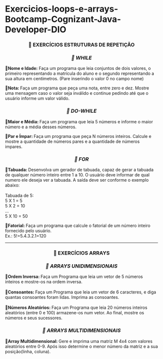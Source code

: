 # Exercicios-loops-e-arrays-Bootcamp-Cognizant-Java-Developer-DIO

<h3 align="center"> 💭 EXERCÍCIOS ESTRUTURAS DE REPETIÇÃO</h3>

<h3 align="center"><em>📝 WHILE</em></h3>


<strong>🔸Nome e Idade:</strong> Faça um programa que leia conjuntos de dois valores, o primeiro representando a matrícula do aluno e o segundo representando a sua altura em centímetros. (Pare inserindo o valor 0 no campo nome)<br>

<strong>🔸Nota: </strong> Faça um programa que peça uma nota, entre zero e dez. Mostre uma mensagem caso o valor seja inválido e continue pedindo até que o usuário informe um valor válido.


<h3 align="center"><em>📝 DO-WHILE</em></h3>

<strong>🔸Maior e Média: </strong> Faça um programa que leia 5 números e informe o maior número e a média desses números.<br>

<strong>🔸Par e Ímpar: </strong> Faça um programa que peça N números inteiros. Calcule e mostre a quantidade de números pares e a quantidade de números impares.<br>

<h3 align="center"><em>📝 FOR</em></h3>

<strong>🔸Tabuada: </strong> Desenvolva um gerador de tabuada, capaz de gerar a tabuada de qualquer número inteiro entre 1 a 10. O usuário deve informar de qual numero ele deseja ver a tabuada. A saída deve ser conforme o exemplo abaixo:<br>
<br>
Tabuada de 5:<br>
5 X 1 = 5<br>
5 X 2 = 10<br>
...<br>
5 X 10 = 50<br>

<strong>🔸Fatorial: </strong> Faça um programa que calcule o fatorial de um número inteiro fornecido pelo usuário.<br>
Ex.: 5!=5.4.3.2.1=120<br>

------------
<h3 align="center"> 💭 EXERCÍCIOS ARRAYS</h3>

<h3 align="center"><em>📝 ARRAYS UNIDIMENSIONAIS</em></h3>

<strong>🔹Ordem Inversa: </strong> Faça um Programa que leia um vetor de 5 números inteiros
e mostre-os na ordem inversa.<br>
<br>
<strong>🔹Consoantes: </strong> Faça um Programa que leia um vetor de 6 caracteres, e diga quantas consoantes foram lidas.
Imprima as consoantes.<br>
<br>
<strong>🔹Números Aleatórios: </strong> Faça um Programa que leia 20 números inteiros aleatórios (entre 0 e 100) armazene-os num vetor.
Ao final, mostre os números e seus sucessores.<br>

<h3 align="center"><em>📝 ARRAYS MULTIDIMENSIONAIS</em></h3>

<strong>🔹Array Multidimensional: </strong> Gere e imprima uma matriz M 4x4 com valores aleatórios entre 0-9. Após isso determine o menor número da matriz e a sua posição(linha, coluna).<br>
<br>
